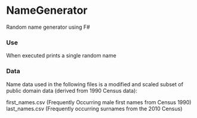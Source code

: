 # NameGenerator
Random name generator using F#

### Use
When executed prints a single random name

### Data
Name data used in the following files is a modified and scaled subset of public domain data (derived from 1990 Census data): <br/>

first_names.csv (Frequently Occurring male first names from Census 1990)<br />
last_names.csv (Frequently occurring surnames from the 2010 Census)
